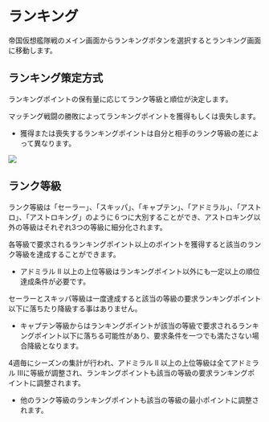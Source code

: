 # ランキング

帝国仮想艦隊戦のメイン画面からランキングボタンを選択するとランキング画面に移動します。<br>


## ランキング策定方式

ランキングポイントの保有量に応じてランク等級と順位が決定します。<br>

マッチング戦闘の勝敗によってランキングポイントを獲得もしくは喪失します。
 - 獲得または喪失するランキングポイントは自分と相手のランク等級の差によって異なります。<br>
 
![](https://astrokings.s3.ap-northeast-2.amazonaws.com/html/img/help/1500_10.jpg)


## ランク等級

ランク等級は「セーラー」、「スキッパ」、「キャプテン」、「アドミラル」、「アストロ」、「アストロキング」のように６つに大別することができ、アストロキング以外の等級はそれぞれ3つの等級に細分化されます。<br>

各等級で要求されるランキングポイント以上のポイントを獲得すると該当のランク等級を達成することができます。
 - アドミラル Ⅱ 以上の上位等級はランキングポイント以外にも一定以上の順位達成条件が必要です。<br>

セーラーとスキッパ等級は一度達成すると該当の等級の要求ランキングポイント以下に落ちたり降級する事はありません。
 - キャプテン等級からはランキングポイントが該当の等級で要求されるランキングポイント以下に落ちる可能性があり、要求条件を一つでも満たさない場合降級となります。<br>

4週毎にシーズンの集計が行われ、アドミラル Ⅱ 以上の上位等級は全てアドミラル Ⅲに等級が調整され、ランキングポイントも該当の等級の要求ランキングポイントに調整されます。
 - 他のランク等級のランキングポイントも該当の等級の最小ポイントに調整されます。<br>
